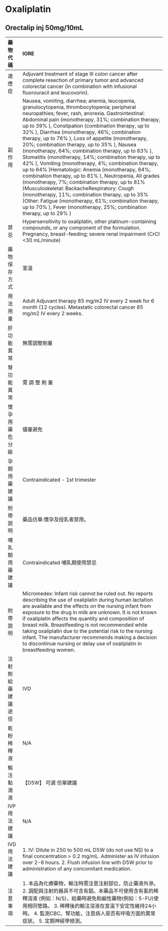 # Oxaliplatin

## Orectalip inj 50mg/10mL

| 藥物代碼 | IORE |
| :--- | :--- |
| 適應症 | Adjuvant treatment of stage III colon cancer after complete resection of primary tumor and advanced colorectal cancer \(in combination with infusional fluorouracil and leucovorin\). |
| 副作用 | Nausea, vomiting, diarrhea; anemia, leucopenia, granulocytopenia, thrombocytopenia; peripheral neuropathies; fever, rash, anorexia. Gastrointestinal: Abdominal pain \(monotherapy, 31%; combination therapy, up to 39% \), Constipation \(combination therapy, up to 32% \), Diarrhea \(monotherapy, 46%; combination therapy, up to 76% \), Loss of appetite \(monotherapy, 20%; combination therapy, up to 35% \), Nausea \(monotherapy, 64%; combination therapy, up to 83% \), Stomatitis \(monotherapy, 14%; combination therapy, up to 42% \), Vomiting \(monotherapy, 4%; combination therapy, up to 64% \)Hematologic: Anemia \(monotherapy, 64%; combination therapy, up to 81% \), Neutropenia, All grades \(monotherapy, 7%; combination therapy, up to 81% \)Musculoskeletal: BackacheRespiratory: Cough \(monotherapy, 11%; combination therapy, up to 35% \)Other: Fatigue \(monotherapy, 61%; combination therapy, up to 70% \), Fever \(monotherapy, 25%; combination therapy, up to 29% \) |
| 禁忌 | Hypersensitivity to oxaliplatin, other platinum-containing compounds, or any component of the formulation. Pregnancy, breast-feeding; severe renal impairment \(CrCl &lt;30 mL/minute\) |
| 藥物保存方式 | 室溫 |
| 用法用量 | Adult Adjuvant therapy 85 mg/m2 IV every 2 week for 6 month \(12 cycles\). Metastatic colorectal cancer 85 mg/m2 IV every 2 weeks. |
| 肝功能異常 | 無需調整劑量 |
| 腎功能異常 | 需 調 整 劑 量 |
| 懷孕用藥危分級 | 儘量避免 |
| 孕期用藥建議 | Contraindicated - 1st trimester |
| 附帶說明 | 藥品仿單:懷孕及授乳者禁用。 |
| 哺乳期用藥建議 | Contraindicated 哺乳期使用禁忌 |
| 附帶說明 | Micromedex: Infant risk cannot be ruled out. No reports describing the use of oxaliplatin during human lactation are available and the effects on the nursing infant from exposure to the drug in milk are unknown. It is not known if oxaliplatin affects the quantity and composition of breast milk. Breastfeeding is not recommended while taking oxaliplatin due to the potential risk to the nursing infant. The manufacturer recommends making a decision to discontinue nursing or delay use of oxaliplatin in breastfeeding women. |
| 注射劑給藥建議途徑 | IVD |
| 乾粉稀釋液 | N/A |
| 輸注點滴液 | 【D5W】 可選 仿單建議 |
| IVP 用法建議 | N/A |
| IVD 用法建議 | 1. IV: Dilute in 250 to 500 mL D5W \(do not use NS\) to a final concentration &gt; 0.2 mg/mL. Administer as IV infusion over 2-6 hours. 2. Flush infusion line with D5W prior to administration of any concomitant medication. |
| 注意事項 | 1. 本品為化療藥物，輸注時需注意注射部位，防止藥液外滲。 2. 調配與注射的器具不可含有鋁。本藥品不可使用含有氯的稀釋溶液 \(例如：N/S\)，給藥時避免和鹼性藥物\(例如：5-FU\)使用相同管路。 3. 稀釋後的輸注溶液在室溫下安定性維持24小時。 4. 監測CBC、腎功能，注意病人是否有呼吸方面的異常症狀。 5. 定期神經學檢測。 |

